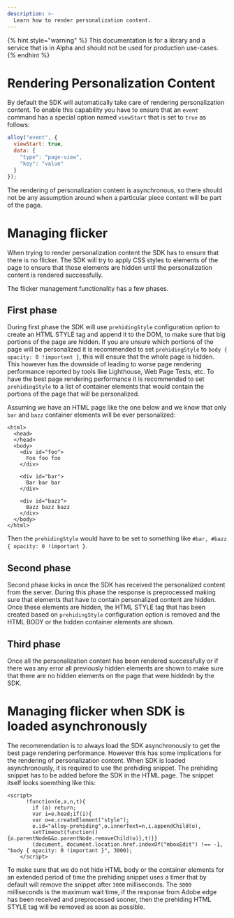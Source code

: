 ```yaml
---
description: >-
  Learn how to render personalization content. 
---
```


{% hint style="warning" %}
This documentation is for a library and a service that is in Alpha and should not be used for production use-cases. 
{% endhint %}

# Rendering Personalization Content

By default the SDK will automatically take care of rendering personalization content. To enable this capability you have to ensure that an `event` command has a special option named `viewStart` that is set to `true` as follows:

```javascript
alloy("event", {
  viewStart: true,
  data: {
    "type": "page-view",
    "key": "value"
  }
});
```

The rendering of personalization content is asynchronous, so there should not be any assumption around when a particular piece content will be part of the page.

# Managing flicker

When trying to render personalization content the SDK has to ensure that there is no flicker. The SDK will try to apply CSS styles to elements of the page to ensure that those elements are hidden until the personalization content is rendered successfully.

The flicker management functionality has a few phases.

## First phase

During first phase the SDK will use `prehidingStyle` configuration option to create an HTML STYLE tag and append it to the DOM, to make sure that big portions of the page are hidden. If you are unsure which portions of the page will be personalized it is recommended to set `prehidingStyle` to `body { opacity: 0 !important }`, this will ensure that the whole page is hidden. This however has the downside of leading to worse page rendering performance reported by tools like Lighthouse, Web Page Tests, etc. To have the best page rendering performance it is recommended to set `prehidingStyle` to a list of container elements that would contain the portions of the page that will be personalized.

Assuming we have an HTML page like the one below and we know that only `bar` and `bazz` container elements will be ever personalized:
```markup
<html>
  <head>
  </head>
  <body>
    <div id="foo">
      Foo foo foo
    </div>

    <div id="bar">
      Bar bar bar
    </div>

    <div id="bazz">
      Bazz bazz bazz
    </div>
  </body>
</html>
```
Then the `prehidingStyle` would have to be set to something like `#bar, #bazz { opacity: 0 !important }`.

## Second phase

Second phase kicks in once the SDK has received the personalized content from the server. During this phase the response is preprocessed making sure that elements that have to contain personalized content are hidden. Once these elements are hidden, the HTML STYLE tag that has been created based on `prehidingStyle` configuration option is removed and the HTML BODY or the hidden container elements are shown.

## Third phase

Once all the personalization content has been rendered successfully or if there was any error all previously hidden elements are shown to make sure that there are no hidden elements on the page that were hiddedn by the SDK. 

# Managing flicker when SDK is loaded asynchronously

The recommendation is to always load the SDK asynchronously to get the best page rendering performance. However this has some implications for the rendering of personalization content. When SDK is loaded asynchronously, it is required to use the prehiding snippet. The prehiding snippet has to be added before the SDK in the HTML page. The snippet itself looks soemthing like this:
```markup
<script>
      !function(e,a,n,t){
        if (a) return;
        var i=e.head;if(i){
        var o=e.createElement("style");
        o.id="alloy-prehiding",o.innerText=n,i.appendChild(o),
        setTimeout(function(){o.parentNode&&o.parentNode.removeChild(o)},t)}}
        (document, document.location.href.indexOf("mboxEdit") !== -1, "body { opacity: 0 !important }", 3000);
    </script>
```
To make sure that we do not hide HTML body or the container elements for an extended period of time the prehiding snippet uses a timer that by default will remove the snippet after `3000` milliseconds. The `3000` milliseconds is the maximum wait time, if the response from Adobe edge has been received and preprocessed sooner, then the prehiding HTML STYLE tag will be removed as soon as possible.
